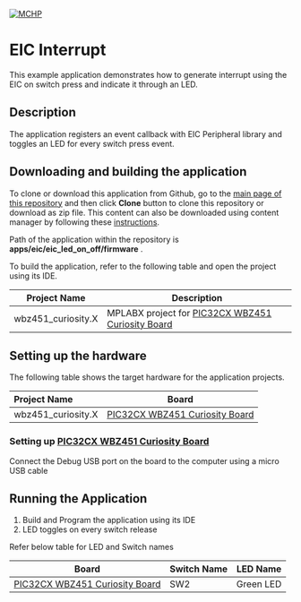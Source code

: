 [![MCHP](https://www.microchip.com/ResourcePackages/Microchip/assets/dist/images/logo.png)](https://www.microchip.com)

# EIC Interrupt

This example application demonstrates how to generate interrupt using the EIC on switch press and indicate it through an LED.

## Description

The application registers an event callback with EIC Peripheral library and toggles an LED for every switch press event.

## Downloading and building the application

To clone or download this application from Github, go to the [main page of this repository](https://github.com/Microchip-MPLAB-Harmony/csp_apps_pic32cxbz2_wbz45) and then click **Clone** button to clone this repository or download as zip file.
This content can also be downloaded using content manager by following these [instructions](https://github.com/Microchip-MPLAB-Harmony/contentmanager/wiki).

Path of the application within the repository is **apps/eic/eic_led_on_off/firmware** .

To build the application, refer to the following table and open the project using its IDE.

| Project Name      | Description                                    |
| ----------------- | ---------------------------------------------- |
|wbz451_curiosity.X| MPLABX project for [PIC32CX WBZ451 Curiosity Board](https://www.microchip.com/en-us/development-tool/EA71C53A)|


## Setting up the hardware

The following table shows the target hardware for the application projects.

| Project Name| Board|
|:---------|:---------:|
|wbz451_curiosity.X|[PIC32CX WBZ451 Curiosity Board](https://www.microchip.com/en-us/development-tool/EA71C53A)|


### Setting up [PIC32CX WBZ451 Curiosity Board](https://www.microchip.com/en-us/development-tool/EA71C53A)
Connect the Debug USB port on the board to the computer using a micro USB cable


## Running the Application

1. Build and Program the application using its IDE
2. LED toggles on every switch release

Refer below table for LED and Switch names

| Board | Switch Name |LED Name |
|-----|-----|-----|
|[PIC32CX WBZ451 Curiosity Board](https://www.microchip.com/en-us/development-tool/EA71C53A)|SW2|Green LED|

